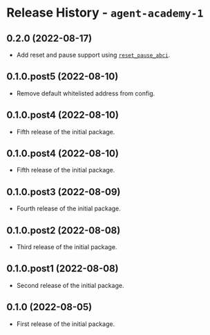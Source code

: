 # Release History - `agent-academy-1`

## 0.2.0 (2022-08-17)

- Add reset and pause support using [`reset_pause_abci`](https://github.com/valory-xyz/open-autonomy/tree/v0.1.6/packages/valory/skills/reset_pause_abci).

## 0.1.0.post5 (2022-08-10)

- Remove default whitelisted address from config.

## 0.1.0.post4 (2022-08-10)

- Fifth release of the initial package.

## 0.1.0.post4 (2022-08-10)

- Fifth release of the initial package.

## 0.1.0.post3 (2022-08-09)

- Fourth release of the initial package.

## 0.1.0.post2 (2022-08-08)

- Third release of the initial package.

## 0.1.0.post1 (2022-08-08)

- Second release of the initial package.

## 0.1.0 (2022-08-05)

- First release of the initial package.

